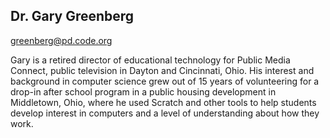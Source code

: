 ## Dr. Gary Greenberg

[greenberg@pd.code.org](mailto:greenberg@pd.code.org)


Gary is a retired director of educational technology for Public Media Connect, public television in Dayton and Cincinnati, Ohio. His interest and background in computer science grew out of 15 years of volunteering for a drop-in after school program in a public housing development in Middletown, Ohio, where he used Scratch and other tools to help students develop interest in computers and a level of understanding about how they work.